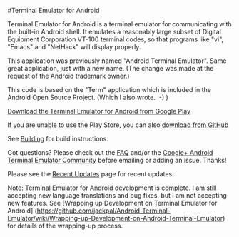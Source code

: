 #Terminal Emulator for Android

Terminal Emulator for Android is a terminal emulator for communicating with the
built-in Android shell. It emulates a reasonably large subset of Digital
Equipment Corporation VT-100 terminal codes, so that programs like "vi", "Emacs"
and "NetHack" will display properly.

This application was previously named "Android Terminal Emulator". Same great
application, just with a new name. (The change was made at the request of the
Android trademark owner.)

This code is based on the "Term" application which is included in the Android
Open Source Project. (Which I also wrote. :-) )

[Download the Terminal Emulator for Android from Google Play](https://play.google.com/store/apps/details?id=jackpal.androidterm)

If you are unable to use the Play Store, you can also
[download from GitHub](https://jackpal.github.io/Android-Terminal-Emulator/)

See [Building](docs/Building.md) for build instructions.

Got questions? Please check out the
[FAQ](http://github.com/jackpal/Android-Terminal-Emulator/wiki/Frequently-Asked-Questions)
and/or the [Google+ Android Terminal Emulator Community](https://plus.google.com/u/0/communities/106164413936367578283)
before emailing or adding an issue. Thanks!

Please see the
[Recent Updates](http://github.com/jackpal/Android-Terminal-Emulator/wiki/Recent-Updates)
page for recent updates.

Note: Terminal Emulator for Android development is complete. I am still
accepting new language translations and bug fixes, but I am not accepting new
features. See [Wrapping up Development on Terminal Emulator for Android]
(https://github.com/jackpal/Android-Terminal-Emulator/wiki/Wrapping-up-Development-on-Android-Terminal-Emulator)
for details of the wrapping-up process.
